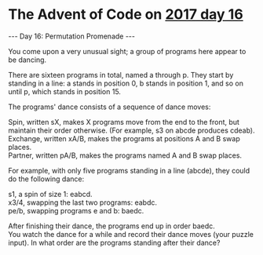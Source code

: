 # The Advent of Code on [2017 day 16](https://adventofcode.com/2017/day/16)

--- Day 16: Permutation Promenade ---

You come upon a very unusual sight; a group of programs here appear to be dancing.

There are sixteen programs in total, named a through p. They start by standing in a line: a stands in position 0, b stands in position 1, and so on until p, which stands in position 15.

The programs' dance consists of a sequence of dance moves:

Spin, written sX, makes X programs move from the end to the front, but maintain their order otherwise. (For example, s3 on abcde produces cdeab).\
Exchange, written xA/B, makes the programs at positions A and B swap places.\
Partner, written pA/B, makes the programs named A and B swap places.

For example, with only five programs standing in a line (abcde), they could do the following dance:

s1, a spin of size 1: eabcd.\
x3/4, swapping the last two programs: eabdc.\
pe/b, swapping programs e and b: baedc.

After finishing their dance, the programs end up in order baedc.\
You watch the dance for a while and record their dance moves (your puzzle input). In what order are the programs standing after their dance?
